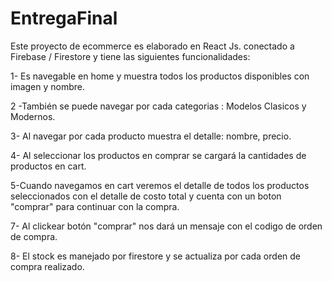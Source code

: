 # EntregaFinal
Este proyecto de ecommerce es elaborado en React Js. conectado a Firebase / Firestore y tiene las siguientes funcionalidades:

1- Es navegable en home y muestra todos los productos disponibles con imagen y nombre.

2 -También se puede navegar por cada categorias : Modelos Clasicos y Modernos.

3- Al navegar por cada producto muestra el detalle: nombre, precio.

4- Al seleccionar los productos en comprar se cargará la cantidades de productos en cart.

5-Cuando navegamos en cart veremos el detalle de todos los productos seleccionados con el detalle de costo total y cuenta con un boton "comprar" para continuar con la compra.

7- Al clickear botón "comprar" nos dará un mensaje con el codigo de orden de compra.

8- El stock es manejado por firestore y se actualiza por cada orden de compra realizado.

